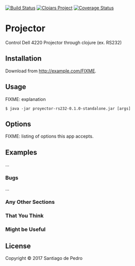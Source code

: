 [![Build Status](https://travis-ci.org/ieer/projector.svg?branch=master)](https://travis-ci.org/ieer/projector)
[![Clojars Project](https://img.shields.io/clojars/v/projector.svg)](https://clojars.org/projector)
[![Coverage Status](https://coveralls.io/repos/github/ieer/projector/badge.svg?branch=master)](https://coveralls.io/github/ieer/projector?branch=master)

# Projector

Control Dell 4220 Projector through clojure (ex. RS232)

## Installation

Download from http://example.com/FIXME.

## Usage

FIXME: explanation

    $ java -jar proyector-rs232-0.1.0-standalone.jar [args]

## Options

FIXME: listing of options this app accepts.

## Examples

...

### Bugs

...

### Any Other Sections
### That You Think
### Might be Useful

## License

Copyright © 2017 Santiago de Pedro

